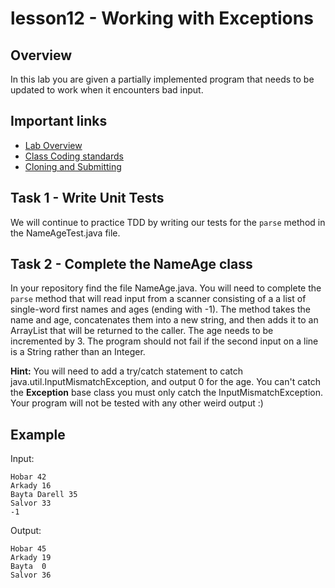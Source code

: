 # lesson12 - Working with Exceptions

## Overview

In this lab you are given a partially implemented program that needs to be updated to work when it
encounters bad input.

## Important links

- [Lab Overview]()
- [Class Coding standards](https://shanep-cs2.github.io/docs/coding-standards.html)
- [Cloning and Submitting](https://shanep-cs2.github.io/docs/github.html)

## Task 1 - Write Unit Tests

We will continue to practice TDD by writing our tests for the `parse` method in the NameAgeTest.java
file.

## Task 2 - Complete the NameAge class

In your repository find the file NameAge.java. You will need to complete the `parse` method that
will read input from a scanner consisting of a a list of single-word first names and ages (ending
with -1). The method takes the name and age,  concatenates them into a new string, and then adds it
to an ArrayList that will be returned to the caller. The age needs to be incremented by 3. The
program should not fail if the second input on a line is a String rather than an Integer. 

**Hint:** You will need to add a try/catch statement to catch java.util.InputMismatchException, and
output 0 for the age. You can't catch the **Exception** base class you must only catch the
InputMismatchException. Your program will not be tested with any other weird output :)

## Example

Input:

```
Hobar 42
Arkady 16
Bayta Darell 35
Salvor 33
-1
```


Output:

```
Hobar 45
Arkady 19
Bayta  0
Salvor 36
```


